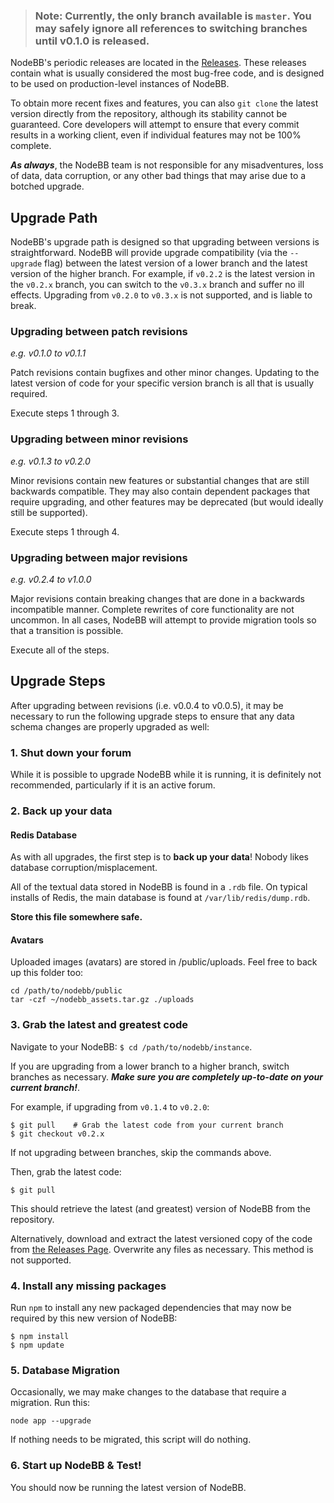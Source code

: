 > ### **Note**: Currently, the only branch available is `master`. You may safely ignore all references to switching branches until v0.1.0 is released.

NodeBB's periodic releases are located in the [Releases](https://github.com/designcreateplay/NodeBB/releases). These releases contain what is usually considered the most bug-free code, and is designed to be used on production-level instances of NodeBB.

To obtain more recent fixes and features, you can also `git clone` the latest version directly from the repository, although its stability cannot be guaranteed. Core developers will attempt to ensure that every commit results in a working client, even if individual features may not be 100% complete.

***As always***, the NodeBB team is not responsible for any misadventures, loss of data, data corruption, or any other bad things that may arise due to a botched upgrade.

## Upgrade Path

NodeBB's upgrade path is designed so that upgrading between versions is straightforward. NodeBB will provide upgrade compatibility (via the `--upgrade` flag) between the latest version of a lower branch and the latest version of the higher branch. For example, if `v0.2.2` is the latest version in the `v0.2.x` branch, you can switch to the `v0.3.x` branch and suffer no ill effects. Upgrading from `v0.2.0` to `v0.3.x` is not supported, and is liable to break.

### Upgrading between patch revisions

*e.g. v0.1.0 to v0.1.1*

Patch revisions contain bugfixes and other minor changes. Updating to the latest version of code for your specific version branch is all that is usually required.

Execute steps 1 through 3.

### Upgrading between minor revisions

*e.g. v0.1.3 to v0.2.0*

Minor revisions contain new features or substantial changes that are still backwards compatible. They may also contain dependent packages that require upgrading, and other features may be deprecated (but would ideally still be supported).

Execute steps 1 through 4.

### Upgrading between major revisions

*e.g. v0.2.4 to v1.0.0*

Major revisions contain breaking changes that are done in a backwards incompatible manner. Complete rewrites of core functionality are not uncommon. In all cases, NodeBB will attempt to provide migration tools so that a transition is possible.

Execute all of the steps.

## Upgrade Steps

After upgrading between revisions (i.e. v0.0.4 to v0.0.5), it may be necessary to run the following upgrade steps to ensure that any data schema changes are properly upgraded as well:

### 1. Shut down your forum

While it is possible to upgrade NodeBB while it is running, it is definitely not recommended, particularly if it is an active forum.

### 2. Back up your data

#### Redis Database

As with all upgrades, the first step is to **back up your data**! Nobody likes database corruption/misplacement.

All of the textual data stored in NodeBB is found in a `.rdb` file. On typical installs of Redis, the main database is found at `/var/lib/redis/dump.rdb`.

**Store this file somewhere safe.**

#### Avatars

Uploaded images (avatars) are stored in /public/uploads. Feel free to back up this folder too:

    cd /path/to/nodebb/public
    tar -czf ~/nodebb_assets.tar.gz ./uploads

### 3. Grab the latest and greatest code

Navigate to your NodeBB: `$ cd /path/to/nodebb/instance`.

If you are upgrading from a lower branch to a higher branch, switch branches as necessary. ***Make sure you are completely up-to-date on your current branch!***.

For example, if upgrading from `v0.1.4` to `v0.2.0`:

    $ git pull    # Grab the latest code from your current branch
    $ git checkout v0.2.x

If not upgrading between branches, skip the commands above.

Then, grab the latest code:

    $ git pull

This should retrieve the latest (and greatest) version of NodeBB from the repository.

Alternatively, download and extract the latest versioned copy of the code from [the Releases Page](https://github.com/designcreateplay/NodeBB/releases). Overwrite any files as necessary. This method is not supported.

### 4. Install any missing packages

Run `npm` to install any new packaged dependencies that may now be required by this new version of NodeBB:

    $ npm install
    $ npm update

### 5. Database Migration

Occasionally, we may make changes to the database that require a migration. Run this:

    node app --upgrade

If nothing needs to be migrated, this script will do nothing.

### 6. Start up NodeBB & Test!

You should now be running the latest version of NodeBB.